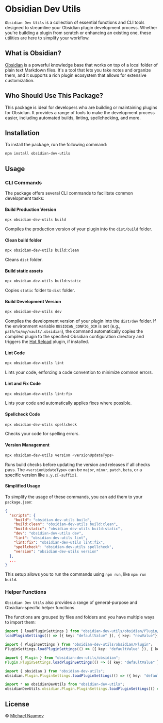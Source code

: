 # Obsidian Dev Utils

`Obsidian Dev Utils` is a collection of essential functions and CLI tools designed to streamline your Obsidian plugin development process. Whether you're building a plugin from scratch or enhancing an existing one, these utilities are here to simplify your workflow.

## What is Obsidian?

[Obsidian](https://obsidian.md/) is a powerful knowledge base that works on top of a local folder of plain text Markdown files. It's a tool that lets you take notes and organize them, and it supports a rich plugin ecosystem that allows for extensive customization.

## Who Should Use This Package?

This package is ideal for developers who are building or maintaining plugins for Obsidian. It provides a range of tools to make the development process easier, including automated builds, linting, spellchecking, and more.

## Installation

To install the package, run the following command:

```bash
npm install obsidian-dev-utils
```

## Usage

### CLI Commands

The package offers several CLI commands to facilitate common development tasks:

#### Build Production Version

```bash
npx obsidian-dev-utils build
```

Compiles the production version of your plugin into the `dist/build` folder.

#### Clean build folder

```bash
npx obsidian-dev-utils build:clean
```

Cleans `dist` folder.

#### Build static assets

```bash
npx obsidian-dev-utils build:static
```

Copies `static` folder to `dist` folder.

#### Build Development Version

```bash
npx obsidian-dev-utils dev
```

Compiles the development version of your plugin into the `dist/dev` folder. If the environment variable `OBSIDIAN_CONFIG_DIR` is set (e.g., `path/to/my/vault/.obsidian`), the command automatically copies the compiled plugin to the specified Obsidian configuration directory and triggers the [Hot Reload](https://github.com/pjeby/hot-reload) plugin, if installed.

#### Lint Code

```bash
npx obsidian-dev-utils lint
```

Lints your code, enforcing a code convention to minimize common errors.

#### Lint and Fix Code

```bash
npx obsidian-dev-utils lint:fix
```

Lints your code and automatically applies fixes where possible.

#### Spellcheck Code

```bash
npx obsidian-dev-utils spellcheck
```

Checks your code for spelling errors.

#### Version Management

```bash
npx obsidian-dev-utils version <versionUpdateType>
```

Runs build checks before updating the version and releases if all checks pass. The `<versionUpdateType>` can be `major`, `minor`, `patch`, `beta`, or a specific version like `x.y.z[-suffix]`.

#### Simplified Usage

To simplify the usage of these commands, you can add them to your `package.json`:

```json
{
  "scripts": {
    "build": "obsidian-dev-utils build",
    "build:clean": "obsidian-dev-utils build:clean",
    "build:static": "obsidian-dev-utils build:static",
    "dev": "obsidian-dev-utils dev",
    "lint": "obsidian-dev-utils lint",
    "lint:fix": "obsidian-dev-utils lint:fix",
    "spellcheck": "obsidian-dev-utils spellcheck",
    "version": "obsidian-dev-utils version"
  },
  ...
}
```

This setup allows you to run the commands using `npm run`, like `npm run build`.

### Helper Functions

`Obsidian Dev Utils` also provides a range of general-purpose and Obsidian-specific helper functions.

The functions are grouped by files and folders and you have multiple ways to import them:

```typescript
import { loadPluginSettings } from "obsidian-dev-utils/obsidian/Plugin/PluginSettings";
loadPluginSettings(() => ({ key: "defaultValue" }), { key: "newValue"});

import { PluginSettings } from "obsidian-dev-utils/obsidian/Plugin";
PluginSettings.loadPluginSettings(() => ({ key: "defaultValue" }), { key: "newValue"});

import { Plugin } from "obsidian-dev-utils/obsidian";
Plugin.PluginSettings.loadPluginSettings(() => ({ key: "defaultValue" }), { key: "newValue"});

import { obsidian } from "obsidian-dev-utils";
obsidian.Plugin.PluginSettings.loadPluginSettings(() => ({ key: "defaultValue" }), { key: "newValue"});

import * as obsidianDevUtils from "obsidian-dev-utils";
obsidianDevUtils.obsidian.Plugin.PluginSettings.loadPluginSettings(() => ({ key: "defaultValue" }), { key: "newValue"});
```

## License

© [Michael Naumov](https://github.com/mnaoumov/)
